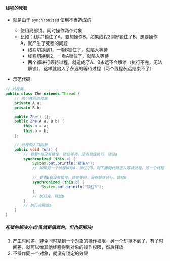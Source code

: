 


#### 线程的死锁
- 就是由于 `synchronized` 使用不当造成的
  - 使用局部锁，同时操作两个对象
  - 比如：线程1锁住了A，要想操作B。如果线程2刚好锁住了B，想要操作A，就产生了死锁的问题
    - 线程切换到1，一看B锁住了，就陷入等待
    - 线程切换到2，一看A锁住了，就陷入等待
    - 两个都进行等待过程，就造成了A、B永远不会解锁（执行不完，无法解锁），这样就陷入了永远的等待过程（两个线程永远结束不了）

- 示范代码
```java
// 线程类
public class Zhe extends Thread {
    // 两个共同的对象
    private A a;
    private B b;

    public Zhe() {};
    public Zhe(A a, B b) {
        this.a = a;
        this.b = b;
    };

    // 线程的入口函数
    public void run() {
        // 看看a有没有锁住，锁住等待，没有锁住执行，锁住a
        synchronized (this.a) {
            System.out.println("锁住A");
            // 如果另一个线程操作A，锁住了B，则下面的代码进入等待过程，另一个线程也进入等待过程，就产生了死锁现象

            // 看看b有没有锁住，锁住等待，没有锁住执行，锁住b
            synchronized (this.b) {
                System.out.println("锁住B");
            }
            // 执行完，释放b
        }
        // 执行完释放a
    }
}

```


##### 死锁的解决方式(虽然是偶然的，但也要解决)
1. 产生时间差，避免同时拿到一个对象的操作权限，另一个却抢不到了，有了时间差，就可以给其他线程得到对象的操作权限，然后释放
2. 不操作同一个对象，就没有锁定的效果



